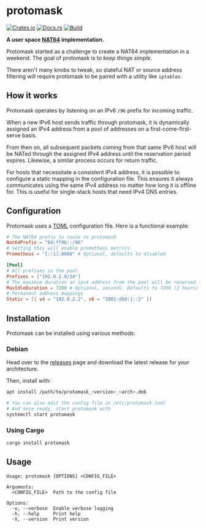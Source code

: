# protomask
[![Crates.io](https://img.shields.io/crates/v/protomask)](https://crates.io/crates/protomask) 
[![Docs.rs](https://docs.rs/protomask/badge.svg)](https://docs.rs/protomask) 
[![Build](https://github.com/Ewpratten/protomask/actions/workflows/build.yml/badge.svg)](https://github.com/Ewpratten/protomask/actions/workflows/build.yml)

**A user space [NAT64](https://en.wikipedia.org/wiki/NAT64) implementation.**

Protomask started as a challenge to create a NAT64 implementation in a weekend. The goal of protomask is to *keep things simple*.

There aren't many knobs to tweak, so stateful NAT or source address filtering will require protomask to be paired with a utility like `iptables`.

## How it works

Protomask operates by listening on an IPv6 `/96` prefix for incoming traffic.

When a new IPv6 host sends traffic through protomask, it is dynamically assigned an IPv4 address from a pool of addresses on a first-come-first-serve basis.

From then on, all subsequent packets coming from that same IPv6 host will be NATed through the assigned IPv4 address until the reservation period expires. Likewise, a similar process occurs for return traffic.

For hosts that necessitate a consistent IPv4 address, it is possible to configure a static mapping in the configuration file. This ensures it always communicates using the same IPv4 address no matter how long it is offline for. This is useful for single-stack hosts that need IPv4 DNS entries.

## Configuration

Protomask uses a [TOML](https://toml.io) configuration file. Here is a functional example:

```toml
# The NAT64 prefix to route to protomask
Nat64Prefix = "64:ff9b::/96"
# Setting this will enable prometheus metrics
Prometheus = "[::1]:8080" # Optional, defaults to disabled

[Pool]
# All prefixes in the pool
Prefixes = ["192.0.2.0/24"]
# The maximum duration an ipv4 address from the pool will be reserved for after becoming idle
MaxIdleDuration = 7200 # Optional, seconds. Defaults to 7200 (2 hours)
# Permanent address mappings
Static = [{ v4 = "192.0.2.2", v6 = "2001:db8:1::2" }]
```

## Installation

Protomask can be installed using various methods:

### Debian

Head over to the [releases](https://github.com/ewpratten/protomask/releases) page and download the latest release for your architecture.

Then, install with:

```sh
apt install /path/to/protomask_<version>_<arch>.deb

# You can also edit the config file in /etc/protomask.toml
# And once ready, start protomask with
systemctl start protomask
```

### Using Cargo

```bash
cargo install protomask
```

## Usage

```text
Usage: protomask [OPTIONS] <CONFIG_FILE>

Arguments:
  <CONFIG_FILE>  Path to the config file

Options:
  -v, --verbose  Enable verbose logging
  -h, --help     Print help
  -V, --version  Print version
```

